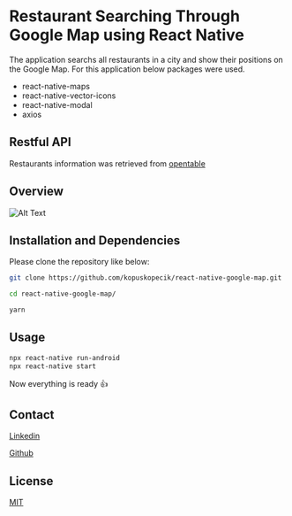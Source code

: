 # Restaurant Searching Through Google Map using React Native
The application searchs all restaurants in a city and show their positions on the Google Map. For this application below packages were used.

- react-native-maps
- react-native-vector-icons
- react-native-modal
- axios

## Restful API
Restaurants information was retrieved from [opentable](https://opentable.herokuapp.com/)

## Overview

![Alt Text](restaurantSearchApp.gif)


## Installation and Dependencies

Please clone the repository like below:

```bash
git clone https://github.com/kopuskopecik/react-native-google-map.git

```

```bash
cd react-native-google-map/

yarn
```

## Usage

```bash
npx react-native run-android
npx react-native start
```

Now everything is ready :+1:

## Contact

[Linkedin](https://www.linkedin.com/in/erdogan-sahin/)

[Github](https://github.com/kopuskopecik)

## License
[MIT](https://choosealicense.com/licenses/mit/)
